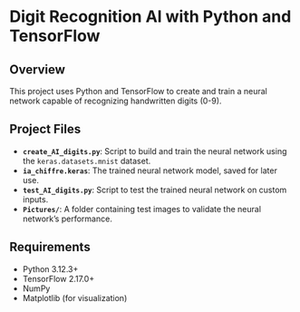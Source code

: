 # Digit Recognition AI with Python and TensorFlow

## Overview
This project uses Python and TensorFlow to create and train a neural network capable of recognizing handwritten digits (0-9). 

## Project Files
- **`create_AI_digits.py`**: Script to build and train the neural network using the `keras.datasets.mnist` dataset.
- **`ia_chiffre.keras`**: The trained neural network model, saved for later use.
- **`test_AI_digits.py`**: Script to test the trained neural network on custom inputs.
- **`Pictures/`**: A folder containing test images to validate the neural network’s performance.

## Requirements
- Python 3.12.3+
- TensorFlow 2.17.0+
- NumPy
- Matplotlib (for visualization)
